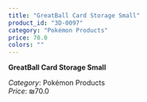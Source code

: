```yaml
---
title: "GreatBall Card Storage Small"
product_id: "3D-0097"
category: "Pokémon Products"
price: 70.0
colors: ""
---
```


**GreatBall Card Storage Small**

*Category*: Pokémon Products  
*Price*: ₪70.0

